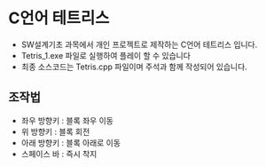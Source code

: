 # C언어 테트리스
- SW설계기초 과목에서 개인 프로젝트로 제작하는 C언어 테트리스 입니다.
- Tetris_1.exe 파일로 실행하여 플레이 할 수 있습니다
- 최종 소스코드는 Tetris.cpp 파일이며 주석과 함께 작성되어 있습니다.

## 조작법
- 좌우 방향키 : 블록 좌우 이동
- 위 방향키 : 블록 회전
- 아래 방향키 : 블록 아래로 이동
- 스페이스 바 : 즉시 착지
